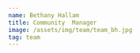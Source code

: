 ```yaml
---
name: Bethany Hallam
title: Community  Manager
image: /assets/img/team/team_bh.jpg
tag: team
---
```

